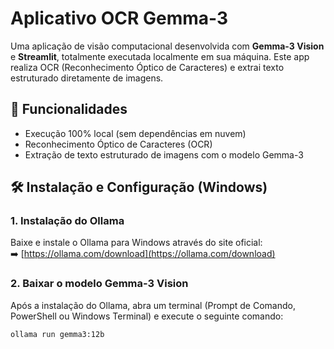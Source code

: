 # Aplicativo OCR Gemma-3

Uma aplicação de visão computacional desenvolvida com **Gemma-3 Vision** e **Streamlit**, totalmente executada localmente em sua máquina. Este app realiza OCR (Reconhecimento Óptico de Caracteres) e extrai texto estruturado diretamente de imagens.

## 🚀 Funcionalidades

- Execução 100% local (sem dependências em nuvem)
- Reconhecimento Óptico de Caracteres (OCR)
- Extração de texto estruturado de imagens com o modelo Gemma-3

## 🛠️ Instalação e Configuração (Windows)

### 1. Instalação do Ollama

Baixe e instale o Ollama para Windows através do site oficial:  
➡️ [https://ollama.com/download](https://ollama.com/download)

### 2. Baixar o modelo Gemma-3 Vision

Após a instalação do Ollama, abra um terminal (Prompt de Comando, PowerShell ou Windows Terminal) e execute o seguinte comando:

```bash
ollama run gemma3:12b

